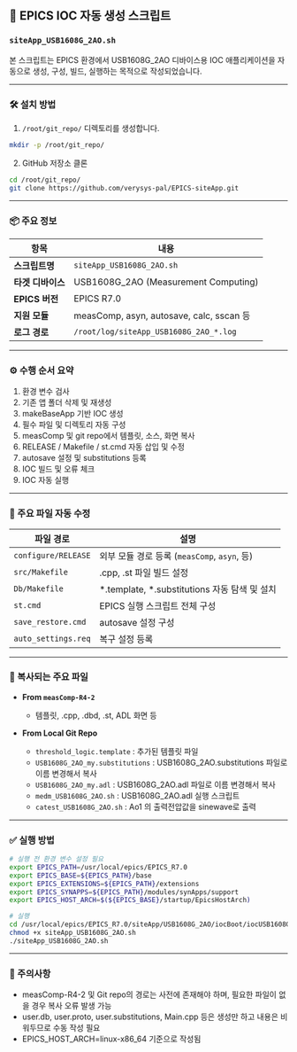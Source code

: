 ## 🧰 EPICS IOC 자동 생성 스크립트

### `siteApp_USB1608G_2AO.sh`

본 스크립트는 EPICS 환경에서 USB1608G_2AO 디바이스용 IOC 애플리케이션을 자동으로 생성, 구성, 빌드, 실행하는 목적으로 작성되었습니다.

---

### 🛠️ 설치 방법

1. `/root/git_repo/` 디렉토리를 생성합니다.

```bash
mkdir -p /root/git_repo/
```
2. GitHub 저장소 클론
``` bash
cd /root/git_repo/
git clone https://github.com/verysys-pal/EPICS-siteApp.git
```

---

### 📦 주요 정보

| 항목 | 내용 |
|------|------|
| **스크립트명** | `siteApp_USB1608G_2AO.sh` |
| **타겟 디바이스** | USB1608G_2AO (Measurement Computing) |
| **EPICS 버전** | EPICS R7.0 |
| **지원 모듈** | measComp, asyn, autosave, calc, sscan 등 |
| **로그 경로** | `/root/log/siteApp_USB1608G_2AO_*.log` |

---

### ⚙️ 수행 순서 요약

1. 환경 변수 검사
2. 기존 앱 폴더 삭제 및 재생성
3. makeBaseApp 기반 IOC 생성
4. 필수 파일 및 디렉토리 자동 구성
5. measComp 및 git repo에서 템플릿, 소스, 화면 복사
6. RELEASE / Makefile / st.cmd 자동 삽입 및 수정
7. autosave 설정 및 substitutions 등록
8. IOC 빌드 및 오류 체크
9. IOC 자동 실행


---

### 📁 주요 파일 자동 수정

| 파일 경로 | 설명 |
|-----------|------|
| `configure/RELEASE` | 외부 모듈 경로 등록 (`measComp`, `asyn`, 등) |
| `src/Makefile` | .cpp, .st 파일 빌드 설정 |
| `Db/Makefile` | *.template, *.substitutions 자동 탐색 및 설치 |
| `st.cmd` | EPICS 실행 스크립트 전체 구성 |
| `save_restore.cmd` | autosave 설정 구성 |
| `auto_settings.req` | 복구 설정 등록 |

---

### 🔄 복사되는 주요 파일

- **From `measComp-R4-2`**
  - 템플릿, .cpp, .dbd, .st, ADL 화면 등

- **From Local Git Repo**
  - `threshold_logic.template` : 추가된 템플릿 파일
  - `USB1608G_2AO_my.substitutions` : USB1608G_2AO.substitutions 파일로 이름 변경해서 복사  
  - `USB1608G_2AO_my.adl` : USB1608G_2AO.adl 파일로 이름 변경해서 복사
  - `medm_USB1608G_2AO.sh` : USB1608G_2AO.adl 실행 스크립트
  - `catest_USB1608G_2AO.sh` : Ao1 의 출력전압값을 sinewave로 출력
  

---

### ✅ 실행 방법

```bash
# 실행 전 환경 변수 설정 필요
export EPICS_PATH=/usr/local/epics/EPICS_R7.0
export EPICS_BASE=${EPICS_PATH}/base
export EPICS_EXTENSIONS=${EPICS_PATH}/extensions
export EPICS_SYNAPPS=${EPICS_PATH}/modules/synApps/support
export EPICS_HOST_ARCH=$(${EPICS_BASE}/startup/EpicsHostArch)

# 실행
cd /usr/local/epics/EPICS_R7.0/siteApp/USB1608G_2AO/iocBoot/iocUSB1608G_2AO
chmod +x siteApp_USB1608G_2AO.sh
./siteApp_USB1608G_2AO.sh
```

---

### 📝 주의사항
- measComp-R4-2 및 Git repo의 경로는 사전에 존재해야 하며, 필요한 파일이 없을 경우 복사 오류 발생 가능
- user.db, user.proto, user.substitutions, Main.cpp 등은 생성만 하고 내용은 비워두므로 수동 작성 필요
- EPICS_HOST_ARCH=linux-x86_64 기준으로 작성됨